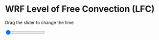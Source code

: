 <h1>WRF Level of Free Convection (LFC)</h1>
<p>Drag the slider to change the time</p>

<div class="slidecontainer">
<input oninput='setImage(this)' class="slider" type="range" min="0" max="3" value="0" step="1" />
<img id='img'/>
</div>

<script>
var img = document.getElementById('img');
var img_array = ['/assets/images/wrf/lc_wrfout_d01_2020-07-02_12:00:00.png',
'/assets/images/wrf/lc_wrfout_d01_2020-07-02_13:00:00.png',
'/assets/images/wrf/lc_wrfout_d01_2020-07-02_14:00:00.png',];
function setImage(obj)
{
        var value = obj.value;
        img.src = img_array[value];

}
</script>
